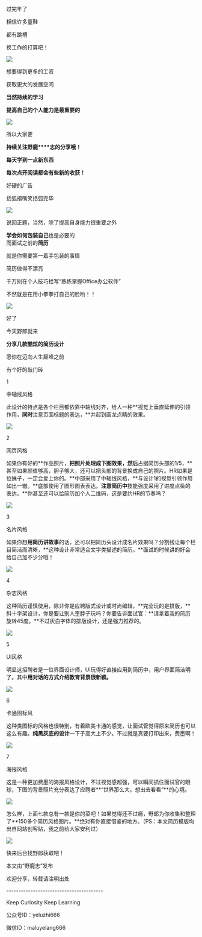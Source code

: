 过完年了

相信许多童鞋

都有跳槽  

换工作的打算吧！

![](https://pic2.zhimg.com/v2-da752caeb9343d9175dc04773b6d7d05_r.jpg)

想要得到更多的工资  

获取更大的发展空间

**当然持续的学习**

**提高自己的个人能力是最重要的**

![](undefined)

所以大家要

**持续关注野鹿****志的分享哦！**

**每天学到一点新东西**

**每次点开阅读都会有些新的收获！**

好硬的广告

括弧捂嘴笑括弧完毕  

![](https://pic2.zhimg.com/v2-7517032cbfeb697c7463ee1a79e51a6d_r.jpg)

说回正题，当然，除了提高自身能力很重要之外  

**学会如何包装自己**也是必要的  
而面试之前的**简历**

就是你需要第一着手包装的事情

简历做得不漂亮

千万别在个人技巧栏写“熟练掌握Office办公软件”

不然就是在用小拳拳打自己的脸哟！！

![](https://pic4.zhimg.com/v2-fc4a845f0d8a12a9f992655753c36d4f_r.jpg)

好了  

今天野郎就来

**分享几款酷炫的简历设计**

愿你在迈向人生巅峰之前

有个好的敲门砖

1

中轴线风格

此设计的特点是各个栏目都依靠中轴线对齐，给人一种**视觉上垂直延伸的引领作用，**同时**注意页面标题的表达，**并起到画龙点睛的效果。

![](https://pic3.zhimg.com/v2-bb211de2fde94656f107fd23108c84fe_r.jpg)

2

网页风格

如果你有好的**作品照片，**把照片处理成下图效果，然后**占据简历头部的1/5，**甚至如果颜值够高，胆子够大，还可以把头部的背景换成自己的照片。HR如果是位妹子，一定会爱上你的。**中部采用了中轴线风格，**与设计1的视觉引领作用如出一辙。**底部使用了图形图表表达。**注意简历中**技能强度采用了进度点条的表达。**你甚至还可以给简历加个人二维码，这是要约HR的节奏吗？

![](https://pic4.zhimg.com/v2-b000b98c32c2860ed01fb0ac63c13aff_r.jpg)

3

名片风格

如果你想**用简历讲故事**的话，还可以把简历头设计成名片效果吗？分割线让每个栏目简洁而清晰，**这种设计非常适合文字类描述的简历。**面试的时候讲的好会给自己加不少分哦！

![](https://pic1.zhimg.com/v2-a9de48347fca2139122de7b3114d4898_r.jpg)

4

杂志风格

这种简历谨慎使用，除非你是应聘版式设计或时尚编辑，**完全玩的是排版，**斜十字架设计，你是要让别人歪脖子玩吗？你要告诉面试官：**请拿着我的简历旋转45度。**不过灰白字体的排版设计，还是强力推荐的。

![](https://pic3.zhimg.com/v2-e962e16e43f5952e4346abaf30f86082_r.jpg)

5

UI风格

明显这招聘者是一位界面设计师，UI玩得好直接应用到简历中，用户界面简洁明了。其中**用对话的方式介绍教育背景很新颖。**

![](https://pic1.zhimg.com/v2-2f20cb4f9dbf643680b0e914053c0460_r.jpg)

6

卡通图标风

这种类图标的风格也很特别，有着欧美卡通的感觉，让面试管觉得原来简历也可以这么有趣。**纯黑灰底的设计**一下子高大上不少。不过就是真要打印出来，费墨啊！

![](https://pic4.zhimg.com/v2-f36b563c58dbad431fbcfd50890257c7_r.jpg)

7  

海报风格

这是一种更加费墨的海报风格设计，不过视觉感超强，可以瞬间抓住面试官的眼球，下图的背景照片充分表达了应聘者**“世界那么大，想出去看看”**的心境。

![](https://pic2.zhimg.com/v2-fb759143f6bf44e67b02ad33e4bf39dd_r.jpg)

怎么样，上面七款总有一款是你的菜吧！如果觉得还不过瘾，野郎为你收集和整理了**150多个简历风格图片。**绝对有你直接借鉴的地方。（PS：本文简历模版均出自网站创客贴，我之前给大家安利过）  

![](https://pic1.zhimg.com/v2-04eb20485fd1873ab401ca2178e2e318_r.jpg)

快来后台找野郎获取吧！  

本文由“野鹿志”发布  

欢迎分享，转载请注明出处

\----------------------------------------

Keep Curiosity Keep Learning

公众号ID：yeluzhi666

微信ID：maluyelang666